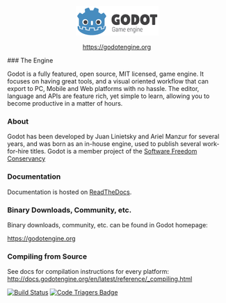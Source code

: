 <div style="text-align:center">

![GODOT](/logo.png)

https://godotengine.org
</div>
### The Engine

Godot is a fully featured, open source, MIT licensed, game engine. It focuses on having great tools, and a visual oriented workflow that can export to PC, Mobile and Web platforms with no hassle.
The editor, language and APIs are feature rich, yet simple to learn, allowing you to become productive in a matter of hours.

### About

Godot has been developed by Juan Linietsky and Ariel Manzur for several years, and was born as an in-house engine, used to publish several work-for-hire titles. Godot is a member project of the [Software Freedom Conservancy](https://sfconservancy.org)

### Documentation

Documentation is hosted on [ReadTheDocs](http://docs.godotengine.org).

### Binary Downloads, Community, etc.

Binary downloads, community, etc. can be found in Godot homepage:

https://godotengine.org

### Compiling from Source

See docs for compilation instructions for every platform:
http://docs.godotengine.org/en/latest/reference/_compiling.html

[![Build Status](https://travis-ci.org/godotengine/godot.svg?branch=master)](https://travis-ci.org/godotengine/godot)
[![Code Triagers Badge](http://www.codetriage.com/godotengine/godot/badges/users.svg)](http://www.codetriage.com/godotengine/godot)
